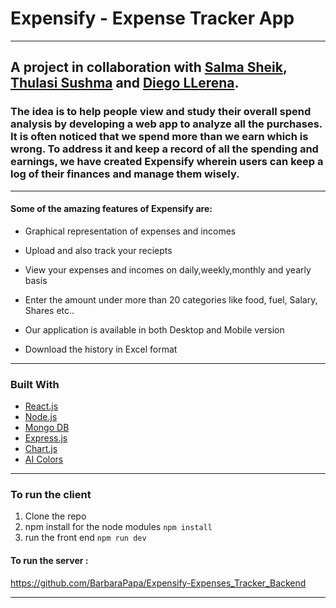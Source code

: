# Expensify - Expense Tracker App


---

## A project in collaboration with [Salma Sheik](https://github.com/SalmaRepo), [Thulasi Sushma](https://github.com/ThulasiSushma) and [Diego LLerena](https://github.com/LLDieg).


### The idea is to help people view and study their overall spend analysis by developing a web app to analyze all the purchases. It is often noticed that we spend more than we earn which is wrong. To address it and keep a record of all the spending and earnings, we have created Expensify wherein users can keep a log of their finances and manage them wisely.
---


#### Some of the amazing features of Expensify are:

- Graphical representation of expenses and incomes

- Upload and also track your reciepts 

- View your expenses and incomes on  daily,weekly,monthly and yearly basis

- Enter the amount under more than 20 categories like food, fuel, Salary, Shares etc..

- Our application is available in both Desktop and Mobile version

- Download the history in Excel format

---

### Built With

* [React.js](https://reactjs.org/)
* [Node.js](https://nodejs.org/en/)
* [Mongo DB](https://www.mongodb.com/)
* [Express.js](https://expressjs.com/)
* [Chart.js](https://www.chartjs.org/)
* [AI Colors](https://aicolors.co/)

---

### To run the client

1. Clone the repo
2. npm install for the node modules `npm install`
3. run the front end `npm run dev`

#### To run the server :

https://github.com/BarbaraPapa/Expensify-Expenses_Tracker_Backend

---

 
